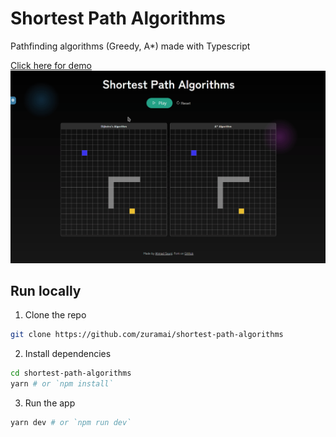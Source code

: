 # Shortest Path Algorithms
Pathfinding algorithms (Greedy, A*) made with Typescript

[Click here for demo](https://shortest-paths.netlify.app)
![demo.gif](demo.gif)

## Run locally
1. Clone the repo
```bash
git clone https://github.com/zuramai/shortest-path-algorithms
```
2. Install dependencies
```bash
cd shortest-path-algorithms
yarn # or `npm install`
```
3. Run the app
```bash
yarn dev # or `npm run dev`
```
